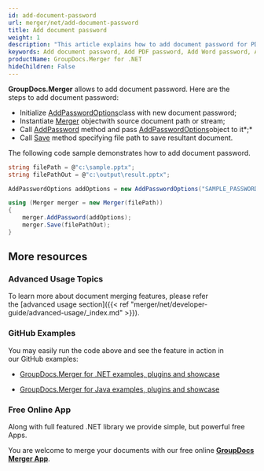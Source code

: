 ```yaml
---
id: add-document-password
url: merger/net/add-document-password
title: Add document password
weight: 1
description: "This article explains how to add document password for PDF, Word, Excel, PowerPoint and  other file types using GroupDocs.Merger for .NET."
keywords: Add document password, Add PDF password, Add Word password, Add Excel password, Add PowerPoint password
productName: GroupDocs.Merger for .NET
hideChildren: False
---
```

**GroupDocs.Merger** allows to add document password. Here are the steps to add document password:

*   Initialize [AddPasswordOptions](https://apireference.groupdocs.com/net/merger/groupdocs.merger.domain.options/addpasswordoptions)class with new document password;
*   Instantiate [Merger](https://apireference.groupdocs.com/net/merger/groupdocs.merger/merger) objectwith source document path or stream;
*   Call [AddPassword](https://apireference.groupdocs.com/net/merger/groupdocs.merger/merger/methods/addpassword) method and pass [AddPasswordOptions](https://apireference.groupdocs.com/net/merger/groupdocs.merger.domain.options/addpasswordoptions)object to it*;*
*   Call [Save](https://apireference.groupdocs.com/net/merger/groupdocs.merger.merger/save/methods/1) method specifying file path to save resultant document.

The following code sample demonstrates how to add document password.

```csharp
string filePath = @"c:\sample.pptx";
string filePathOut = @"c:\output\result.pptx";

AddPasswordOptions addOptions = new AddPasswordOptions("SAMPLE_PASSWORD");

using (Merger merger = new Merger(filePath))
{
    merger.AddPassword(addOptions);
    merger.Save(filePathOut);
}
```

## More resources

### Advanced Usage Topics 

To learn more about document merging features, please refer the [advanced usage section]({{< ref "merger/net/developer-guide/advanced-usage/_index.md" >}}).

### GitHub Examples 

You may easily run the code above and see the feature in action in our GitHub examples:

*   [GroupDocs.Merger for .NET examples, plugins and showcase](https://github.com/groupdocs-merger/GroupDocs.Merger-for-.NET)
    
*   [GroupDocs.Merger for Java examples, plugins and showcase](https://github.com/groupdocs-merger/GroupDocs.Merger-for-Java)
    

### Free Online App 

Along with full featured .NET library we provide simple, but powerful free Apps.

You are welcome to merge your documents with our free online **[GroupDocs Merger App](https://products.groupdocs.app/merger)**.
